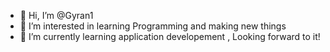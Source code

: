 - 👋 Hi, I’m @Gyran1
- 👀 I’m interested in learning Programming and making new things 
- 🌱 I’m currently learning application developement , Looking forward to it!
